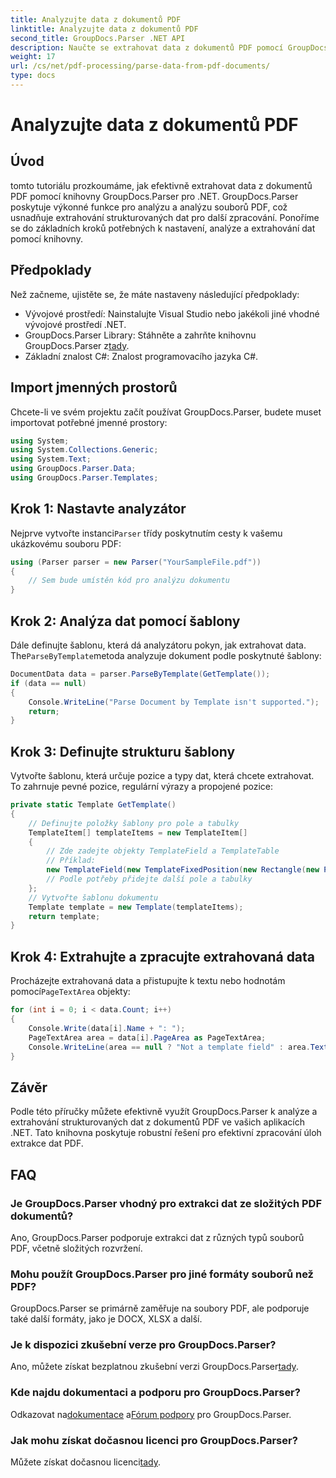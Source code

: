 ```yaml
---
title: Analyzujte data z dokumentů PDF
linktitle: Analyzujte data z dokumentů PDF
second_title: GroupDocs.Parser .NET API
description: Naučte se extrahovat data z dokumentů PDF pomocí GroupDocs.Parser for .NET. Postupujte podle našeho podrobného průvodce pro efektivní analýzu a zpracování souborů PDF.
weight: 17
url: /cs/net/pdf-processing/parse-data-from-pdf-documents/
type: docs
---
```

# Analyzujte data z dokumentů PDF

## Úvod
tomto tutoriálu prozkoumáme, jak efektivně extrahovat data z dokumentů PDF pomocí knihovny GroupDocs.Parser pro .NET. GroupDocs.Parser poskytuje výkonné funkce pro analýzu a analýzu souborů PDF, což usnadňuje extrahování strukturovaných dat pro další zpracování. Ponoříme se do základních kroků potřebných k nastavení, analýze a extrahování dat pomocí knihovny.
## Předpoklady
Než začneme, ujistěte se, že máte nastaveny následující předpoklady:
- Vývojové prostředí: Nainstalujte Visual Studio nebo jakékoli jiné vhodné vývojové prostředí .NET.
-  GroupDocs.Parser Library: Stáhněte a zahrňte knihovnu GroupDocs.Parser z[tady](https://releases.groupdocs.com/parser/net/).
- Základní znalost C#: Znalost programovacího jazyka C#.

## Import jmenných prostorů
Chcete-li ve svém projektu začít používat GroupDocs.Parser, budete muset importovat potřebné jmenné prostory:
```csharp
using System;
using System.Collections.Generic;
using System.Text;
using GroupDocs.Parser.Data;
using GroupDocs.Parser.Templates;
```
## Krok 1: Nastavte analyzátor
 Nejprve vytvořte instanci`Parser` třídy poskytnutím cesty k vašemu ukázkovému souboru PDF:
```csharp
using (Parser parser = new Parser("YourSampleFile.pdf"))
{
    // Sem bude umístěn kód pro analýzu dokumentu
}
```
## Krok 2: Analýza dat pomocí šablony
 Dále definujte šablonu, která dá analyzátoru pokyn, jak extrahovat data. The`ParseByTemplate`metoda analyzuje dokument podle poskytnuté šablony:
```csharp
DocumentData data = parser.ParseByTemplate(GetTemplate());
if (data == null)
{
    Console.WriteLine("Parse Document by Template isn't supported.");
    return;
}
```
## Krok 3: Definujte strukturu šablony
Vytvořte šablonu, která určuje pozice a typy dat, která chcete extrahovat. To zahrnuje pevné pozice, regulární výrazy a propojené pozice:
```csharp
private static Template GetTemplate()
{
    // Definujte položky šablony pro pole a tabulky
    TemplateItem[] templateItems = new TemplateItem[]
    {
        // Zde zadejte objekty TemplateField a TemplateTable
        // Příklad:
        new TemplateField(new TemplateFixedPosition(new Rectangle(new Point(35, 135), new Size(100, 10))), "FromCompany"),
        // Podle potřeby přidejte další pole a tabulky
    };
    // Vytvořte šablonu dokumentu
    Template template = new Template(templateItems);
    return template;
}
```
## Krok 4: Extrahujte a zpracujte extrahovaná data
 Procházejte extrahovaná data a přistupujte k textu nebo hodnotám pomocí`PageTextArea` objekty:
```csharp
for (int i = 0; i < data.Count; i++)
{
    Console.Write(data[i].Name + ": ");
    PageTextArea area = data[i].PageArea as PageTextArea;
    Console.WriteLine(area == null ? "Not a template field" : area.Text);
}
```

## Závěr
Podle této příručky můžete efektivně využít GroupDocs.Parser k analýze a extrahování strukturovaných dat z dokumentů PDF ve vašich aplikacích .NET. Tato knihovna poskytuje robustní řešení pro efektivní zpracování úloh extrakce dat PDF.
## FAQ
### Je GroupDocs.Parser vhodný pro extrakci dat ze složitých PDF dokumentů?
Ano, GroupDocs.Parser podporuje extrakci dat z různých typů souborů PDF, včetně složitých rozvržení.
### Mohu použít GroupDocs.Parser pro jiné formáty souborů než PDF?
GroupDocs.Parser se primárně zaměřuje na soubory PDF, ale podporuje také další formáty, jako je DOCX, XLSX a další.
### Je k dispozici zkušební verze pro GroupDocs.Parser?
 Ano, můžete získat bezplatnou zkušební verzi GroupDocs.Parser[tady](https://releases.groupdocs.com/).
### Kde najdu dokumentaci a podporu pro GroupDocs.Parser?
 Odkazovat na[dokumentace](https://tutorials.groupdocs.com/parser/net/) a[Fórum podpory](https://forum.groupdocs.com/c/parser/17) pro GroupDocs.Parser.
### Jak mohu získat dočasnou licenci pro GroupDocs.Parser?
 Můžete získat dočasnou licenci[tady](https://purchase.groupdocs.com/temporary-license/).